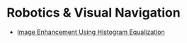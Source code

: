 # Robotics & Visual Navigation
- [Image Enhancement Using Histogram Equalization](https://www.googole.com)
